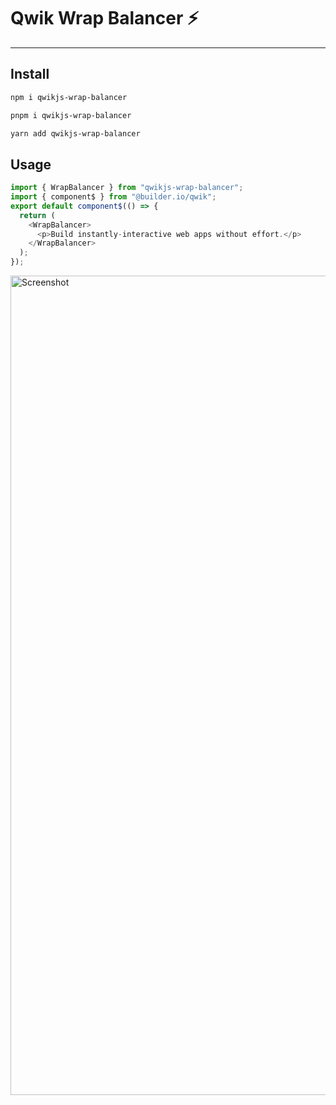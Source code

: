 # Qwik Wrap Balancer ⚡️

---

## Install

```sh
npm i qwikjs-wrap-balancer
```

```sh
pnpm i qwikjs-wrap-balancer
```

```sh
yarn add qwikjs-wrap-balancer
```

## Usage

```js
import { WrapBalancer } from "qwikjs-wrap-balancer";
import { component$ } from "@builder.io/qwik";
export default component$(() => {
  return (
    <WrapBalancer>
      <p>Build instantly-interactive web apps without effort.</p>
    </WrapBalancer>
  );
});
```

<img width="1311" alt="Screenshot" src="https://github.com/harshmangalam/qwik-wrap-balancer/assets/57381638/d315e71d-f95d-44cf-9d70-faf6f7b82b66">
